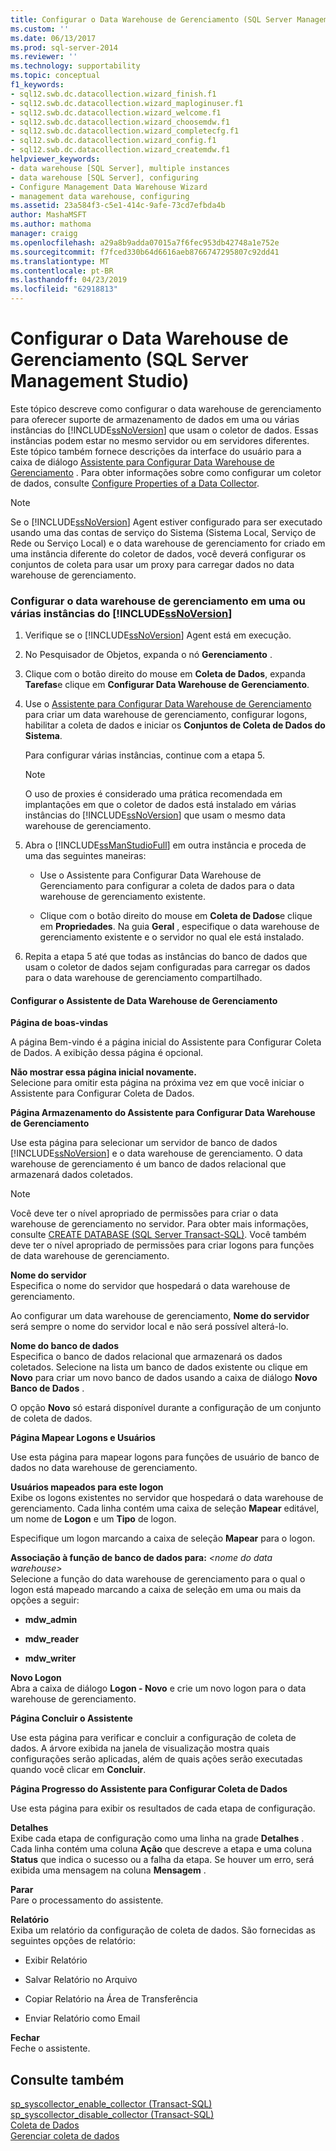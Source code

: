```yaml
---
title: Configurar o Data Warehouse de Gerenciamento (SQL Server Management Studio) | Microsoft Docs
ms.custom: ''
ms.date: 06/13/2017
ms.prod: sql-server-2014
ms.reviewer: ''
ms.technology: supportability
ms.topic: conceptual
f1_keywords:
- sql12.swb.dc.datacollection.wizard_finish.f1
- sql12.swb.dc.datacollection.wizard_maploginuser.f1
- sql12.swb.dc.datacollection.wizard_welcome.f1
- sql12.swb.dc.datacollection.wizard_choosemdw.f1
- sql12.swb.dc.datacollection.wizard_completecfg.f1
- sql12.swb.dc.datacollection.wizard_config.f1
- sql12.swb.dc.datacollection.wizard_createmdw.f1
helpviewer_keywords:
- data warehouse [SQL Server], multiple instances
- data warehouse [SQL Server], configuring
- Configure Management Data Warehouse Wizard
- management data warehouse, configuring
ms.assetid: 23a584f3-c5e1-414c-9afe-73cd7efbda4b
author: MashaMSFT
ms.author: mathoma
manager: craigg
ms.openlocfilehash: a29a8b9adda07015a7f6fec953db42748a1e752e
ms.sourcegitcommit: f7fced330b64d6616aeb8766747295807c92dd41
ms.translationtype: MT
ms.contentlocale: pt-BR
ms.lasthandoff: 04/23/2019
ms.locfileid: "62918813"
---
```

# <a name="configure-the-management-data-warehouse-sql-server-management-studio"></a>Configurar o Data Warehouse de Gerenciamento (SQL Server Management Studio)
  Este tópico descreve como configurar o data warehouse de gerenciamento para oferecer suporte de armazenamento de dados em uma ou várias instâncias do [!INCLUDE[ssNoVersion](../../includes/ssnoversion-md.md)] que usam o coletor de dados. Essas instâncias podem estar no mesmo servidor ou em servidores diferentes. Este tópico também fornece descrições da interface do usuário para a caixa de diálogo [Assistente para Configurar Data Warehouse de Gerenciamento](#Wizard) . Para obter informações sobre como configurar um coletor de dados, consulte [Configure Properties of a Data Collector](configure-properties-of-a-data-collector.md).  
  
> [!NOTE]  
>  Se o [!INCLUDE[ssNoVersion](../../includes/ssnoversion-md.md)] Agent estiver configurado para ser executado usando uma das contas de serviço do Sistema (Sistema Local, Serviço de Rede ou Serviço Local) e o data warehouse de gerenciamento for criado em uma instância diferente do coletor de dados, você deverá configurar os conjuntos de coleta para usar um proxy para carregar dados no data warehouse de gerenciamento.  
  
### <a name="configure-the-management-data-warehouse-on-a-single-instance-or-multiple-instances-of-includessnoversionincludesssnoversion-mdmd"></a>Configurar o data warehouse de gerenciamento em uma ou várias instâncias do [!INCLUDE[ssNoVersion](../../includes/ssnoversion-md.md)]  
  
1.  Verifique se o [!INCLUDE[ssNoVersion](../../includes/ssnoversion-md.md)] Agent está em execução.  
  
2.  No Pesquisador de Objetos, expanda o nó **Gerenciamento** .  
  
3.  Clique com o botão direito do mouse em **Coleta de Dados**, expanda **Tarefas**e clique em **Configurar Data Warehouse de Gerenciamento**.  
  
4.  Use o [Assistente para Configurar Data Warehouse de Gerenciamento](#Wizard) para criar um data warehouse de gerenciamento, configurar logons, habilitar a coleta de dados e iniciar os **Conjuntos de Coleta de Dados do Sistema**.  
  
     Para configurar várias instâncias, continue com a etapa 5.  
  
    > [!NOTE]  
    >  O uso de proxies é considerado uma prática recomendada em implantações em que o coletor de dados está instalado em várias instâncias do [!INCLUDE[ssNoVersion](../../includes/ssnoversion-md.md)] que usam o mesmo data warehouse de gerenciamento.  
  
5.  Abra o [!INCLUDE[ssManStudioFull](../../includes/ssmanstudiofull-md.md)] em outra instância e proceda de uma das seguintes maneiras:  
  
    -   Use o Assistente para Configurar Data Warehouse de Gerenciamento para configurar a coleta de dados para o data warehouse de gerenciamento existente.  
  
    -   Clique com o botão direito do mouse em **Coleta de Dados**e clique em **Propriedades**. Na guia **Geral** , especifique o data warehouse de gerenciamento existente e o servidor no qual ele está instalado.  
  
6.  Repita a etapa 5 até que todas as instâncias do banco de dados que usam o coletor de dados sejam configuradas para carregar os dados para o data warehouse de gerenciamento compartilhado.  
  
####  <a name="Wizard"></a> Configurar o Assistente de Data Warehouse de Gerenciamento  
 **Página de boas-vindas**  
  
 A página Bem-vindo é a página inicial do Assistente para Configurar Coleta de Dados. A exibição dessa página é opcional.  
  
 **Não mostrar essa página inicial novamente.**  
 Selecione para omitir esta página na próxima vez em que você iniciar o Assistente para Configurar Coleta de Dados.  
  
 **Página Armazenamento do Assistente para Configurar Data Warehouse de Gerenciamento**  
  
 Use esta página para selecionar um servidor de banco de dados [!INCLUDE[ssNoVersion](../../includes/ssnoversion-md.md)] e o data warehouse de gerenciamento. O data warehouse de gerenciamento é um banco de dados relacional que armazenará dados coletados.  
  
> [!NOTE]  
>  Você deve ter o nível apropriado de permissões para criar o data warehouse de gerenciamento no servidor. Para obter mais informações, consulte [CREATE DATABASE &#40;SQL Server Transact-SQL&#41;](/sql/t-sql/statements/create-database-sql-server-transact-sql). Você também deve ter o nível apropriado de permissões para criar logons para funções de data warehouse de gerenciamento.  
  
 **Nome do servidor**  
 Especifica o nome do servidor que hospedará o data warehouse de gerenciamento.  
  
 Ao configurar um data warehouse de gerenciamento, **Nome do servidor** será sempre o nome do servidor local e não será possível alterá-lo.  
  
 **Nome do banco de dados**  
 Especifica o banco de dados relacional que armazenará os dados coletados. Selecione na lista um banco de dados existente ou clique em **Novo** para criar um novo banco de dados usando a caixa de diálogo **Novo Banco de Dados** .  
  
 O opção **Novo** só estará disponível durante a configuração de um conjunto de coleta de dados.  
  
 **Página Mapear Logons e Usuários**  
  
 Use esta página para mapear logons para funções de usuário de banco de dados no data warehouse de gerenciamento.  
  
 **Usuários mapeados para este logon**  
 Exibe os logons existentes no servidor que hospedará o data warehouse de gerenciamento. Cada linha contém uma caixa de seleção **Mapear** editável, um nome de **Logon** e um **Tipo** de logon.  
  
 Especifique um logon marcando a caixa de seleção **Mapear** para o logon.  
  
 **Associação à função de banco de dados para:** *\<nome do data warehouse>*  
 Selecione a função do data warehouse de gerenciamento para o qual o logon está mapeado marcando a caixa de seleção em uma ou mais da opções a seguir:  
  
-   **mdw_admin**  
  
-   **mdw_reader**  
  
-   **mdw_writer**  
  
 **Novo Logon**  
 Abra a caixa de diálogo **Logon - Novo** e crie um novo logon para o data warehouse de gerenciamento.  
  
 **Página Concluir o Assistente**  
  
 Use esta página para verificar e concluir a configuração de coleta de dados. A árvore exibida na janela de visualização mostra quais configurações serão aplicadas, além de quais ações serão executadas quando você clicar em **Concluir**.  
  
 **Página Progresso do Assistente para Configurar Coleta de Dados**  
  
 Use esta página para exibir os resultados de cada etapa de configuração.  
  
 **Detalhes**  
 Exibe cada etapa de configuração como uma linha na grade **Detalhes** . Cada linha contém uma coluna **Ação** que descreve a etapa e uma coluna **Status** que indica o sucesso ou a falha da etapa. Se houver um erro, será exibida uma mensagem na coluna **Mensagem** .  
  
 **Parar**  
 Pare o processamento do assistente.  
  
 **Relatório**  
 Exiba um relatório da configuração de coleta de dados. São fornecidas as seguintes opções de relatório:  
  
-   Exibir Relatório  
  
-   Salvar Relatório no Arquivo  
  
-   Copiar Relatório na Área de Transferência  
  
-   Enviar Relatório como Email  
  
 **Fechar**  
 Feche o assistente.  
  
## <a name="see-also"></a>Consulte também  
 [sp_syscollector_enable_collector &#40;Transact-SQL&#41;](/sql/relational-databases/system-stored-procedures/sp-syscollector-enable-collector-transact-sql)   
 [sp_syscollector_disable_collector &#40;Transact-SQL&#41;](/sql/relational-databases/system-stored-procedures/sp-syscollector-disable-collector-transact-sql)   
 [Coleta de Dados](data-collection.md)   
 [Gerenciar coleta de dados](manage-data-collection.md)  
  
  

